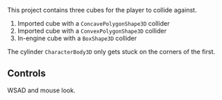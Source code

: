This project contains three cubes for the player to collide against.

1. Imported cube with a `ConcavePolygonShape3D` collider
1. Imported cube with a `ConvexPolygonShape3D` collider
1. In-engine cube with a `BoxShape3D` collider

The cylinder `CharacterBody3D` only gets stuck on the corners of the first.

## Controls
WSAD and mouse look.

